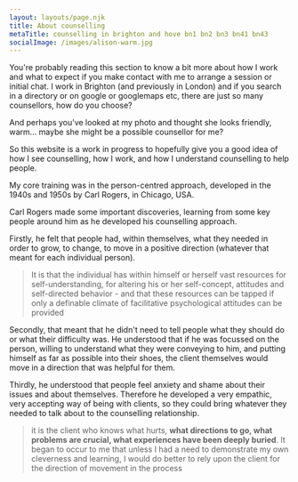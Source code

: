 ```yaml
---
layout: layouts/page.njk
title: About counselling
metaTitle: counselling in brighton and hove bn1 bn2 bn3 bn41 bn43
socialImage: /images/alison-warm.jpg
---
```


You're probably reading this section to know a bit more about how I work and what to expect if you make contact with me to arrange a session or initial chat. I work in Brighton (and previously in London) and if you search in a directory or on google or googlemaps etc, there are just so many counsellors, how do you choose?

A﻿nd perhaps you've looked at my photo and thought she looks friendly, warm... maybe she might be a possible counsellor for me?

S﻿o this website is a work in progress to hopefully give you a good idea of how I see counselling, how I work, and how I understand counselling to help people.

M﻿y core training was in the person-centred approach, developed in the 1940s and 1950s by Carl Rogers, in Chicago, USA. 

C﻿arl Rogers made some important discoveries, learning from some key people around him as he developed his counselling approach. 

Firstly, he felt that people had, within themselves, what they needed in order to grow, to change, to move in a positive direction (whatever that meant for each individual person). 

> <!--StartFragment-->
>
> It is that the individual has within himself or herself vast resources for self-understanding, for altering his or her self-concept, attitudes and self-directed behavior - and that these resources can be tapped if only a definable climate of facilitative psychological attitudes can be provided
>
> <!--EndFragment-->

S﻿econdly, that meant that he didn't need to tell people what they should do or what their difficulty was. He understood that if he was focussed on the person, willing to understand what they were conveying to him, and putting himself as far as possible into their shoes, the client themselves would move in a direction that was helpful for them.

T﻿hirdly, he understood that people feel anxiety and shame about their issues and about themselves. Therefore he developed a very empathic, very accepting way of being with clients, so they could bring whatever they needed to talk about to the counselling relationship.

> <!--StartFragment-->
>
> it is the client who knows what hurts, **what directions to go, what problems are crucial, what experiences have been deeply buried**. It began to occur to me that unless I had a need to demonstrate my own cleverness and learning, I would do better to rely upon the client for the direction of movement in the process
>
> <!--EndFragment-->